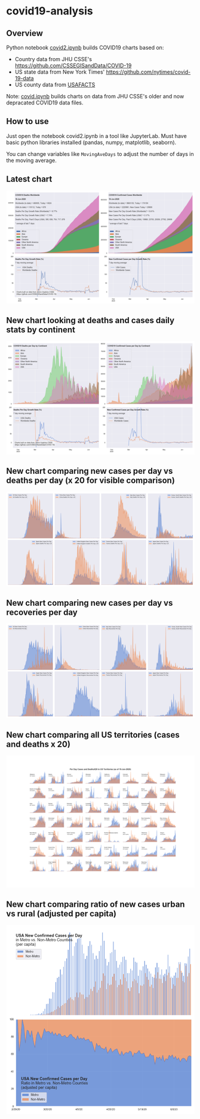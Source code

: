 # covid19-analysis

## Overview
Python notebook [covid2.ipynb](https://github.com/danlaw/covid19-analysis/blob/master/covid2.ipynb) builds COVID19 charts based on:
* Country data from JHU CSSE's https://github.com/CSSEGISandData/COVID-19
* US state data from New York Times' https://github.com/nytimes/covid-19-data
* US county data from [USAFACTS](https://usafacts.org/visualizations/coronavirus-covid-19-spread-map/)

Note: [covid.ipynb](https://github.com/danlaw/covid19-analysis/blob/master/covid.ipynb) builds charts on data from JHU CSSE's older and now depracated COVID19 data files.

## How to use
Just open the notebook covid2.ipynb in a tool like JupyterLab. Must have basic python libraries installed (pandas, numpy, matplotlib, seaborn).

You can change variables like ``MovingAveDays`` to adjust the number of days in the moving average.

## Latest chart
![Latest chart](charts/20200619-covid19-chart.png)

## New chart looking at deaths and cases daily stats by continent
![Comparison chart](charts/20200619-covid19-chart-perday.png)

## New chart comparing new cases per day vs deaths per day (x 20 for visible comparison)
![Comparison chart](charts/20200619-comparison-chart.png)

## New chart comparing new cases per day vs recoveries per day
![Recovery chart](charts/20200619-comparison-recovery-chart.png)

## New chart comparing all US territories (cases and deaths x 20)
![Territories chart](charts/20200619-compare-US-territories.png)

## New chart comparing ratio of new cases urban vs rural (adjusted per capita)
![Urban rural per capita chart](charts/20200619-US-counties-urban-vs-rural-per-capita.png)